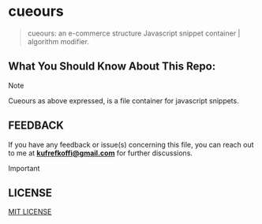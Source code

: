 # cueours
> cueours: an e-commerce structure Javascript snippet container | algorithm modifier.

## What You Should Know About This Repo:
> [!NOTE]
> Cueours as above expressed, is a file container for javascript snippets.

## FEEDBACK
If you have any feedback or issue(s) concerning this file, you can reach out to me at **kufrefkoffi@gmail.com** for further discussions.

> [!IMPORTANT]
> ## LICENSE
> [MIT LICENSE](LICENSE "MIT LICENSE")
